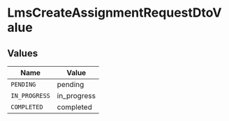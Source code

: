 # LmsCreateAssignmentRequestDtoValue


## Values

| Name          | Value         |
| ------------- | ------------- |
| `PENDING`     | pending       |
| `IN_PROGRESS` | in_progress   |
| `COMPLETED`   | completed     |